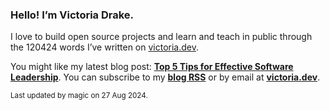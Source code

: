### Hello! I’m Victoria Drake.

I love to build open source projects and learn and teach in public through the 120424 words I’ve written on [victoria.dev](https://victoria.dev).

You might like my latest blog post: **[Top 5 Tips for Effective Software Leadership](https://victoria.dev/posts/top-5-tips-for-effective-software-leadership/)**. You can subscribe to my [**blog RSS**](https://victoria.dev/index.xml) or by email at [**victoria.dev**](https://victoria.dev).

<sub>Last updated by magic on 27 Aug 2024.</sub>
